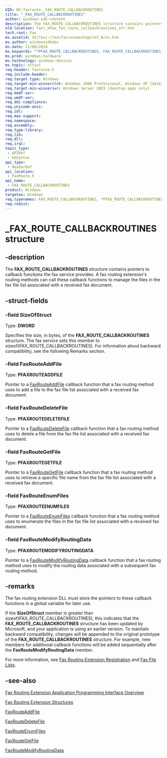 ```yaml
---
UID: NS:faxroute._FAX_ROUTE_CALLBACKROUTINES
title: "_FAX_ROUTE_CALLBACKROUTINES"
author: windows-sdk-content
description: The FAX_ROUTE_CALLBACKROUTINES structure contains pointers to callback functions the fax service provides.
old-location: fax\_mfax_fax_route_callbackroutines_str.htm
tech.root: Fax
ms.assetid: VS|fax|~\fax\faxrouteextapiref_6ctu.htm
ms.author: windowssdkdev
ms.date: 11/08/2018
ms.keywords: "*PFAX_ROUTE_CALLBACKROUTINES, FAX_ROUTE_CALLBACKROUTINES, FAX_ROUTE_CALLBACKROUTINES structure [Fax Service], PFAX_ROUTE_CALLBACKROUTINES, PFAX_ROUTE_CALLBACKROUTINES structure pointer [Fax Service], _FAX_ROUTE_CALLBACKROUTINES, _mfax_fax_route_callbackroutines_str, fax._mfax_fax_route_callbackroutines_str, faxroute/FAX_ROUTE_CALLBACKROUTINES, faxroute/PFAX_ROUTE_CALLBACKROUTINES"
ms.prod: windows-hardware
ms.technology: windows-devices
ms.topic: struct
req.header: faxroute.h
req.include-header: 
req.target-type: Windows
req.target-min-winverclnt: Windows 2000 Professional, Windows XP [desktop apps only]
req.target-min-winversvr: Windows Server 2003 [desktop apps only]
req.kmdf-ver: 
req.umdf-ver: 
req.ddi-compliance: 
req.unicode-ansi: 
req.idl: 
req.max-support: 
req.namespace: 
req.assembly: 
req.type-library: 
req.lib: 
req.dll: 
req.irql: 
topic_type:
 - APIRef
 - kbSyntax
api_type:
 - HeaderDef
api_location:
 - FaxRoute.h
api_name:
 - FAX_ROUTE_CALLBACKROUTINES
product: Windows
targetos: Windows
req.typenames: FAX_ROUTE_CALLBACKROUTINES, *PFAX_ROUTE_CALLBACKROUTINES
req.redist: 
---
```


# _FAX_ROUTE_CALLBACKROUTINES structure


## -description


The <b>FAX_ROUTE_CALLBACKROUTINES</b> structure contains pointers to callback functions the fax service provides. A fax routing extension's routing methods can call these callback functions to manage the files in the fax file list associated with a received fax document.


## -struct-fields




### -field SizeOfStruct

Type: <b>DWORD</b>

Specifies the size, in bytes, of the <b>FAX_ROUTE_CALLBACKROUTINES</b> structure. The fax service sets this member to sizeof(FAX_ROUTE_CALLBACKROUTINES). For information about backward compatibility, see the following Remarks section.


### -field FaxRouteAddFile

Type: <b>PFAXROUTEADDFILE</b>

Pointer to a <a href="https://msdn.microsoft.com/en-us/library/ms692874(v=VS.85).aspx">FaxRouteAddFile</a> callback function that a fax routing method uses to add a file to the fax file list associated with a received fax document.


### -field FaxRouteDeleteFile

Type: <b>PFAXROUTEDELETEFILE</b>

Pointer to a <a href="https://msdn.microsoft.com/en-us/library/ms692858(v=VS.85).aspx">FaxRouteDeleteFile</a> callback function that a fax routing method uses to delete a file from the fax file list associated with a received fax document.


### -field FaxRouteGetFile

Type: <b>PFAXROUTEGETFILE</b>

Pointer to a <a href="https://msdn.microsoft.com/en-us/library/ms692862(v=VS.85).aspx">FaxRouteGetFile</a> callback function that a fax routing method uses to retrieve a specific file name from the fax file list associated with a received fax document.


### -field FaxRouteEnumFiles

Type: <b>PFAXROUTEENUMFILES</b>

Pointer to a <a href="https://msdn.microsoft.com/en-us/library/ms692864(v=VS.85).aspx">FaxRouteEnumFiles</a> callback function that a fax routing method uses to enumerate the files in the fax file list associated with a received fax document.


### -field FaxRouteModifyRoutingData

Type: <b>PFAXROUTEMODIFYROUTINGDATA</b>

Pointer to a <a href="https://msdn.microsoft.com/en-us/library/ms692909(v=VS.85).aspx">FaxRouteModifyRoutingData</a> callback function that a fax routing method uses to modify the routing data associated with a subsequent fax routing method.


## -remarks



The fax routing extension DLL must store the pointers to these callback functions in a global variable for later use.

If the <b>SizeOfStruct</b> member is greater than sizeof(FAX_ROUTE_CALLBACKROUTINES), this indicates that the <b>FAX_ROUTE_CALLBACKROUTINES</b> structure has been updated by Microsoft, and your application is using an earlier version. To maintain backward compatibility, changes will be appended to the original prototype of the <b>FAX_ROUTE_CALLBACKROUTINES</b> structure. For example, new members for additional callback functions will be added sequentially after the <b>FaxRouteModifyRoutingData</b> member.

For more information, see <a href="https://msdn.microsoft.com/en-us/library/ms693451(v=VS.85).aspx">Fax Routing Extension Registration</a> and <a href="https://msdn.microsoft.com/en-us/library/ms684521(v=VS.85).aspx">Fax File Lists</a>.




## -see-also




<a href="https://msdn.microsoft.com/en-us/library/ms684519(v=VS.85).aspx">Fax Routing Extension Application Programming Interface Overview</a>



<a href="https://msdn.microsoft.com/en-us/library/ms692900(v=VS.85).aspx">Fax Routing Extension Structures</a>



<a href="https://msdn.microsoft.com/en-us/library/ms692874(v=VS.85).aspx">FaxRouteAddFile</a>



<a href="https://msdn.microsoft.com/en-us/library/ms692858(v=VS.85).aspx">FaxRouteDeleteFile</a>



<a href="https://msdn.microsoft.com/en-us/library/ms692864(v=VS.85).aspx">FaxRouteEnumFiles</a>



<a href="https://msdn.microsoft.com/en-us/library/ms692862(v=VS.85).aspx">FaxRouteGetFile</a>



<a href="https://msdn.microsoft.com/en-us/library/ms692909(v=VS.85).aspx">FaxRouteModifyRoutingData</a>
 

 

